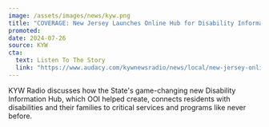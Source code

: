 ```yaml
---
image: /assets/images/news/kyw.png
title: "COVERAGE: New Jersey Launches Online Hub for Disability Information, Resources"
promoted:  
date: 2024-07-26
source: KYW
cta:
  text: Listen To The Story
  link: "https://www.audacy.com/kywnewsradio/news/local/new-jersey-online-hub-disability-information"
---
```


KYW Radio discusses how the State's game-changing new Disability Information Hub, which OOI helped create, connects residents with disabilities and their families to critical services and programs like never before. 
